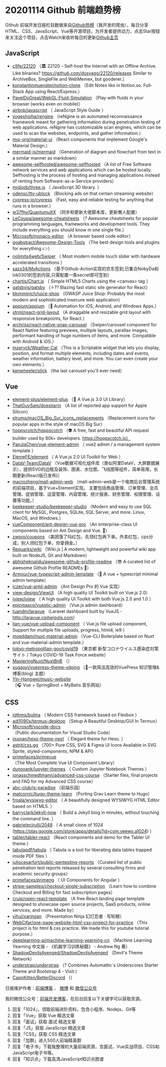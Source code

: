 # 20201114 Github 前端趋势榜

Github 前端开发日报栏目数据来自[Github热榜](http://news.caibaojian.com.cn/)（我开发的爬虫），每日分享HTML、CSS、JavaScript、Vue等开源项目，为开发者提供动力，点击Star按钮来关注这个项目，点击Watch来收听每日的更新[Github主页](https://github.com/kujian/githubTrending)
## JavaScript

* [c9fe/22120](https://github.com/c9fe/22120) （&#x1f3db;️ 22120 - Self-host the Internet with an Offline Archive. Like binaries? https://github.com/dosyago/22120/releases Similar to ArchiveBox, SingleFile and WebMemex, but gooderer.）
* [konstantinmuenster/notion-clone](https://github.com/konstantinmuenster/notion-clone) （Edit Notes like in Notion.so. Full-Stack App using React/Express.）
* [PavelDoGreat/WebGL-Fluid-Simulation](https://github.com/PavelDoGreat/WebGL-Fluid-Simulation) （Play with fluids in your browser (works even on mobile)）
* [airbnb/javascript](https://github.com/airbnb/javascript) （
        JavaScript Style Guide
      ）
* [yogeshojha/rengine](https://github.com/yogeshojha/rengine) （reNgine is an automated reconnaissance framework meant for gathering information during penetration testing of web applications. reNgine has customizable scan engines, which can be used to scan the websites, endpoints, and gather information.）
* [mui-org/material-ui](https://github.com/mui-org/material-ui) （React components that implement Google's Material Design.）
* [mermaid-js/mermaid](https://github.com/mermaid-js/mermaid) （Generation of diagram and flowchart from text in a similar manner as markdown）
* [awesome-selfhosted/awesome-selfhosted](https://github.com/awesome-selfhosted/awesome-selfhosted) （A list of Free Software network services and web applications which can be hosted locally. Selfhosting is the process of hosting and managing applications instead of renting from Software-as-a-Service providers）
* [mrdoob/three.js](https://github.com/mrdoob/three.js) （
        JavaScript 3D library.
      ）
* [odensc/ttv-ublock](https://github.com/odensc/ttv-ublock) （Blocking ads on that certain streaming website）
* [cypress-io/cypress](https://github.com/cypress-io/cypress) （Fast, easy and reliable testing for anything that runs in a browser.）
* [w37fhy/QuantumultX](https://github.com/w37fhy/QuantumultX) （同步和更新大佬脚本库，更新懒人配置）
* [LeCoupa/awesome-cheatsheets](https://github.com/LeCoupa/awesome-cheatsheets) （? Awesome cheatsheets for popular programming languages, frameworks and development tools. They include everything you should know in one single file.）
* [Microsoft/monaco-editor](https://github.com/Microsoft/monaco-editor) （A browser based code editor）
* [goabstract/Awesome-Design-Tools](https://github.com/goabstract/Awesome-Design-Tools) （The best design tools and plugins for everything &#x1f449;）
* [nolimits4web/Swiper](https://github.com/nolimits4web/swiper) （
        Most modern mobile touch slider with hardware accelerated transitions
      ）
* [sazs34/MyActions](https://github.com/sazs34/MyActions) （基于Github-Action实现的京东签到,已集合NobyDa和lxk0301的签到内容,只需配置一条secret即可签到）
* [chartjs/Chart.js](https://github.com/chartjs/Chart.js) （
        Simple HTML5 Charts using the &lt;canvas&gt; tag
      ）
* [gatsbyjs/gatsby](https://github.com/gatsbyjs/gatsby) （⚛️?? Blazing fast static site generator for React）
* [bkimminich/juice-shop](https://github.com/bkimminich/juice-shop) （OWASP Juice Shop: Probably the most modern and sophisticated insecure web application）
* [appium/appium](https://github.com/appium/appium) （:iphone: Automation for iOS, Android, and Windows Apps.）
* [strml/react-grid-layout](https://github.com/strml/react-grid-layout) （A draggable and resizable grid layout with responsive breakpoints, for React.）
* [archriss/react-native-snap-carousel](https://github.com/archriss/react-native-snap-carousel) （Swiper/carousel component for React Native featuring previews, multiple layouts, parallax images, performant handling of huge numbers of items, and more. Compatible with Android &amp; iOS.）
* [mzeryck/Weather-Cal](https://github.com/mzeryck/Weather-Cal) （This is a Scriptable widget that lets you display, position, and format multiple elements, including dates and events, weather information, battery level, and more. You can even create your own elements.）
* [kenwheeler/slick](https://github.com/kenwheeler/slick) （the last carousel you'll ever need）

## Vue

* [element-plus/element-plus](https://github.com/element-plus/element-plus) （&#x1f389; A Vue.js 3.0 UI Library）
* [ThatGuySam/doesitarm](https://github.com/ThatGuySam/doesitarm) （A list of reported app support for Apple Silicon）
* [elrumo/macOS_Big_Sur_icons_replacements](https://github.com/elrumo/macOS_Big_Sur_icons_replacements) （Replacement icons for popular apps in the style of macOS Big Sur）
* [hoppscotch/hoppscotch](https://github.com/hoppscotch/hoppscotch) （&#x1f47d; A free, fast and beautiful API request builder used by 80k+ developers. https://hoppscotch.io）
* [PanJiaChen/vue-element-admin](https://github.com/PanJiaChen/vue-element-admin) （
        vue2 admin / a management system template
      ）
* [ElemeFE/element](https://github.com/ElemeFE/element) （
        A Vue.js 2.0 UI Toolkit for Web
      ）
* [DataV-Team/DataV](https://github.com/DataV-Team/DataV) （Vue数据可视化组件库（类似阿里DataV，大屏数据展示），提供SVG的边框及装饰、图表、水位图、飞线图等组件，简单易用，长期更新(React版已发布)）
* [macrozheng/mall-admin-web](https://github.com/macrozheng/mall-admin-web) （mall-admin-web是一个电商后台管理系统的前端项目，基于Vue+Element实现。 主要包括商品管理、订单管理、会员管理、促销管理、运营管理、内容管理、统计报表、财务管理、权限管理、设置等功能。）
* [beekeeper-studio/beekeeper-studio](https://github.com/beekeeper-studio/beekeeper-studio) （Modern and easy to use SQL client for MySQL, Postgres, SQLite, SQL Server, and more. Linux, MacOS, and Windows.）
* [vueComponent/ant-design-vue-pro](https://github.com/vueComponent/ant-design-vue-pro) （An enterprise-class UI components based on Ant Design and Vue. &#x1f41c;）
* [zwpro/coupons](https://github.com/zwpro/coupons) （美团饿了吗红包，先领红包再下单。外卖红包，cps分成，别人领红包下单，你拿佣金。）
* [Requarks/wiki](https://github.com/Requarks/wiki) （Wiki.js | A modern, lightweight and powerful wiki app built on NodeJS, Git and Markdown）
* [abhisheknaiidu/awesome-github-profile-readme](https://github.com/abhisheknaiidu/awesome-github-profile-readme) （&#x1f60e; A curated list of awesome Github Profile READMEs &#x1f4dd;）
* [Armour/vue-typescript-admin-template](https://github.com/Armour/vue-typescript-admin-template) （&#x1f596; A vue + typescript minimal admin template）
* [iczer/vue-antd-admin](https://github.com/iczer/vue-antd-admin) （Ant Design Pro 的 Vue 实现）
* [view-design/ViewUI](https://github.com/view-design/ViewUI) （A high quality UI Toolkit built on Vue.js 2.0）
* [iview/iview](https://github.com/iview/iview) （
        A high quality UI Toolkit with both Vue.js 2.0 and 1.0
      ）
* [epicmaxco/vuestic-admin](https://github.com/epicmaxco/vuestic-admin) （Vue.js admin dashboard）
* [tuandm/laravue](https://github.com/tuandm/laravue) （Laravel dashboard built by VueJS - <a href="http://laravue.cipherpols.com" rel="nofollow">http://laravue.cipherpols.com</a>）
* [lian-yue/vue-upload-component](https://github.com/lian-yue/vue-upload-component) （
        Vue.js file upload component, Support for multiple file uploads, progress, html4, ie9
      ）
* [moeddami/nuxt-material-admin](https://github.com/moeddami/nuxt-material-admin) （Vue-CLI Boilerplate based on Nuxt and vue-material-admin template.）
* [tokyo-metropolitan-gov/covid19](https://github.com/tokyo-metropolitan-gov/covid19) （東京都 新型コロナウイルス感染症対策サイト / Tokyo COVID-19 Task Force website）
* [MasteringNuxt/NuxtBnB](https://github.com/MasteringNuxt/NuxtBnB) （）
* [xugaoyi/vuepress-theme-vdoing](https://github.com/xugaoyi/vuepress-theme-vdoing) （&#x1f680;一款简洁高效的VuePress 知识管理&amp;博客(blog) 主题）
* [Yin-Hongwei/music-website](https://github.com/Yin-Hongwei/music-website) （&#x1f3a7; Vue + SpringBoot + MyBatis 音乐网站）

## CSS

* [jgthms/bulma](https://github.com/jgthms/bulma) （
        Modern CSS framework based on Flexbox
      ）
* [adi1090x/termux-desktop](https://github.com/adi1090x/termux-desktop) （Setup A Beautiful Desktop/GUI In Termux）
* [Microsoft/vscode-docs](https://github.com/Microsoft/vscode-docs) （Public documentation for Visual Studio Code）
* [iissnan/hexo-theme-next](https://github.com/iissnan/hexo-theme-next) （
        Elegant theme for Hexo. 
      ）
* [astrit/css.gg](https://github.com/astrit/css.gg) （700+ Pure CSS, SVG &amp; Figma UI Icons Available in SVG Sprite, styled-components, NPM &amp; API）
* [primefaces/primevue](https://github.com/primefaces/primevue) （The Most Complete Vue UI Component Library）
* [dunovank/jupyter-themes](https://github.com/dunovank/jupyter-themes) （
        Custom Jupyter Notebook Themes
      ）
* [jonasschmedtmann/advanced-css-course](https://github.com/jonasschmedtmann/advanced-css-course) （Starter files, final projects and FAQ for my Advanced CSS course）
* [abc-club/js-paradise](https://github.com/abc-club/js-paradise) （前端乐园）
* [matcornic/hugo-theme-learn](https://github.com/matcornic/hugo-theme-learn) （Porting Grav Learn theme to Hugo）
* [froala/wysiwyg-editor](https://github.com/froala/wysiwyg-editor) （
        A beautifully designed WYSIWYG HTML Editor based on HTML5.
      ）
* [barryclark/jekyll-now](https://github.com/barryclark/jekyll-now) （
        Build a Jekyll blog in minutes, without touching the command line.
      ）
* [gabrielecirulli/2048](https://github.com/gabrielecirulli/2048) （
        A small clone of 1024 (<a href="https://play.google.com/store/apps/details?id=com.veewo.a1024">https://play.google.com/store/apps/details?id=com.veewo.a1024</a>)
      ）
* [tabler/tabler-react](https://github.com/tabler/tabler-react) （React components and demo for the Tabler UI theme.）
* [tabulapdf/tabula](https://github.com/tabulapdf/tabula) （
        Tabula is a tool for liberating data tables trapped inside PDF files
      ）
* [juliocesarfort/public-pentesting-reports](https://github.com/juliocesarfort/public-pentesting-reports) （Curated list of public penetration test reports released by several consulting firms and academic security groups）
* [primefaces/primeng](https://github.com/primefaces/primeng) （
        UI Components for Angular
      ）
* [stripe-samples/checkout-single-subscription](https://github.com/stripe-samples/checkout-single-subscription) （Learn how to combine Checkout and Billing for fast subscription pages）
* [cruip/open-react-template](https://github.com/cruip/open-react-template) （A free React landing page template designed to showcase open source projects, SaaS products, online services, and more. Made by）
* [yihui/xaringan](https://github.com/yihui/xaringan) （Presentation Ninja 幻灯忍者 · 写轮眼）
* [WebCifar/one-page-website-html-css-project-for-practice](https://github.com/WebCifar/one-page-website-html-css-project-for-practice) （This project is for html &amp; css practice. We made this for youtube tutorial purpose.）
* [deeplearning-ai/machine-learning-yearning-cn](https://github.com/deeplearning-ai/machine-learning-yearning-cn) （Machine Learning Yearning 中文版 - 《机器学习训练秘籍》 - Andrew Ng 著）
* [ShadowDevilsAvenged/ShadowDevilsAvenged](https://github.com/ShadowDevilsAvenged/ShadowDevilsAvenged) （Devil's Theme Network）
* [understrap/understrap](https://github.com/understrap/understrap) （? Combines Automattic´s Underscores Starter Theme and Bootstrap 4 - Visit:）
* [CapnKitten/BetterDiscord](https://github.com/CapnKitten/BetterDiscord) （）


日报维护作者：[前端博客](http://caibaojian.com.cn/) 、 [微博](http://weibo.com/kujian) 和 [微信公众号](https://open.weixin.qq.com/qr/code?username=caibaojian_com)

我的微信公众号：[前端开发博客](https://open.weixin.qq.com/qr/code?username=caibaojian_com)，在后台回复以下关键字可以获取资源。

1. 回复「1024」，领取前端进阶资料，包含小程序、Nodejs、Git等
2. 回复「Vue」获取 Vue 精选文章
3. 回复「面试」获取 面试 精选文章
4. 回复「JS」获取 JavaScript 精选文章
5. 回复「CSS」获取 CSS 精选文章
6. 回复「加群」进入500人前端精英群
7. 回复「电子书」下载我整理的大量前端资源，含面试、Vue实战项目、CSS和JavaScript电子书等。
8. 回复「知识点」下载高清JavaScript知识点图谱